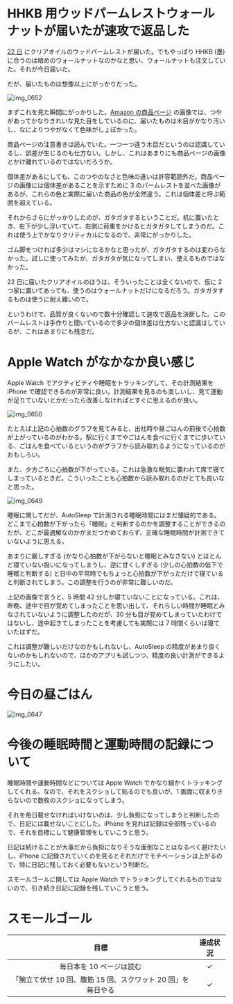 # HHKB 用ウッドパームレストウォールナットが届いたが速攻で返品した
[22 日](/2018/12/22) にクリアオイルのウッドパームレストが届いた。でもやっぱり HHKB (墨) に合うのは暗めのウォールナットなのかなと思い、ウォールナットも注文していた。それが今日届いた。

だが、届いたものは想像以上にがっかりだった。

![img_0652](https://noraworld.github.io/box-bulbasaur/2018/12/img_0652.jpg)

まずこれを見た瞬間にがっかりした。[Amazon の商品ページ](https://www.amazon.co.jp/gp/product/B06Y258P9M) の画像では、つやがあってかなりきれいな見た目をしているのに、届いたものは木目がかなり汚いし、なによりつやがなくて色味がしょぼかった。

商品ページの注意書きは読んでいた。一つ一つ違う木目だというのは認識しているし、誤差が生じるのも仕方ない。しかし、これはあまりにも商品ページの画像とかけ離れているのではないだろうか。

個体差があるにしても、このつやのなさと色味の違いは許容範囲外だ。商品ページの画像には個体差があることを示すために 3 のパームレストを並べた画像があるが、これらの色と実際に届いた商品の色が全然違う。これは個体差と呼ぶ範囲を超えている。

それからさらにがっかりしたのが、ガタガタするということだ。机に置いたとき、右下が少し浮いていて、右側に荷重をかけるとガタガタしてしまうのだ。これは使う上でかなりクリティカルになるので、非常にがっかりした。

ゴム脚をつければ多少はマシになるかなと思ったが、ガタガタするのは変わらなかった。試しに使ってみたが、ガタガタが気になってしまい、使えるものではなかった。

22 日に届いたクリアオイルのほうは、そういったことは全くないので、仮に 2 つ家に置いてあっても、使うのはウォールナットだけになるだろう。ガタガタするものは使うに耐え難いので。

というわけで、品質が良くないので数十分確認して速攻で返品を決断した。このパームレストは手作りと聞いているので多少の個体差は仕方ないと認識はしているが、これはあまりにも残念だ。

# Apple Watch がなかなか良い感じ
Apple Watch でアクティビティや睡眠をトラッキングして、その計測結果を iPhone で確認できるのが非常に良い。計測結果を見るのも楽しいし、見て運動が足りていないとかだったら改善しなければとすぐに思えるのが良い。

![img_0650](https://noraworld.github.io/box-bulbasaur/2018/12/img_0650.png)

たとえば上記の心拍数のグラフを見てみると、出社時や昼ごはんの前後で心拍数が上がっているのがわかる。駅に行くまでやごはんを食べに行くまでに歩いている、ごはんを食べているというのがグラフから読み取れるようになっているのがおもしろい。

また、夕方ごろに心拍数が下がっている。これは急激な眠気に襲われて席で寝てしまっているときだ。こういったことも心拍数から読み取れるのがとても良いなと思った。

![img_0649](https://noraworld.github.io/box-bulbasaur/2018/12/img_0649.png)

睡眠に関してだが、AutoSleep で計測される睡眠時間にはまだ懐疑的である。どこまで心拍数が下がったら「睡眠」と判断するのかを調整することができるのだが、どこが最適解なのかがまだつかめておらず、正確な睡眠時間が計測できていないように思える。

あまりに厳しすぎる (かなり心拍数が下がらないと睡眠とみなさない) とほとんど寝ていない扱いになってしまうし、逆に甘くしすぎる (少しの心拍数の低下で睡眠と判断する) と日中の平常時でもちょっと心拍数が下がっただけで寝ていると判断されてしまう。この調整を行うのが非常に難しいのだ。

上記の画像で言うと、5 時間 42 分しか寝ていないことになっている。これは、昨晩、途中で目が覚めてしまったことを思い出して、それらしい時間が睡眠とみなされていないように調整したのだが、30 分も目が覚めてしまっていたわけではないし、途中起きてしまったことを考慮しても実際には 7 時間くらいは寝ていたはずだ。

これは調整が難しいだけなのかもしれないし、AutoSleep の精度があまり良くないのかもしれないので、ほかのアプリも試しつつ、精度の良い計測ができるようにしたい。

# 今日の昼ごはん
![img_0647](https://noraworld.github.io/box-bulbasaur/2018/12/img_0647.jpg)

# 今後の睡眠時間と運動時間の記録について
睡眠時間や運動時間などについては Apple Watch でかなり細かくトラッキングしてくれる。なので、それをスクショして貼るのでも良いが、1 画面に収まりきらないので数枚のスクショになってしまう。

それを毎日載せなければいけないのは、少し負担になってしまうと判断したので、日記には載せないことにした。iPhone を見れば記録は全部残っているので、それを目標にして健康管理をしていこうと思う。

日記は続けることが大事だから負担になりそうな面倒なことはなるべく避けたいし、iPhone に記録されていくのを見るとそれだけでモチベーションは上がるので、特に日記に残しておく必要もないという判断だ。

スモールゴールに関しては Apple Watch でトラッキングしてくれるものではないので、引き続き日記に記録を残していこうと思う。

# スモールゴール
| 目標 | 達成状況 |
|:---:|:---:|
| 毎日本を 10 ページは読む | ✓ |
| 「腕立て伏せ 10 回、腹筋 15 回、スクワット 20 回」を毎日やる | ✓ |
